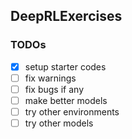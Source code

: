## DeepRLExercises
### TODOs
- [x] setup starter codes
- [ ] fix warnings
- [ ] fix bugs if any
- [ ] make better models
- [ ] try other environments
- [ ] try other models
